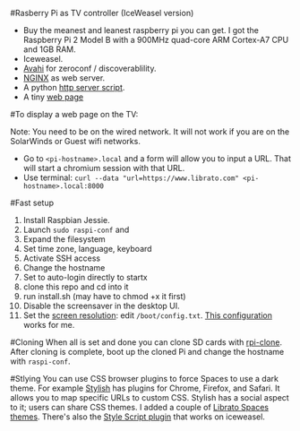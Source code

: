 #Rasberry Pi as TV controller (IceWeasel version)

- Buy the meanest and leanest raspberry pi you can get. I got the Raspberry Pi 2 Model B with a 900MHz quad-core ARM Cortex-A7 CPU and 1GB RAM.
- Iceweasel. 
- [Avahi](https://en.wikipedia.org/wiki/Avahi_(software)) for zeroconf / discoverablility.
- [NGINX](https://www.raspberrypi.org/documentation/remote-access/web-server/nginx.md) as web server.
- A python [http server script](https://github.com/librato/raspberry-pi/blob/master/http_server.py). 
- A tiny [web page](https://github.com/librato/raspberry-pi/blob/master/index.html)

#To display a web page on the TV:

Note: You need to be on the wired network. It will not work if you are on the SolarWinds or Guest wifi networks.
- Go to `<pi-hostname>.local` and a form will allow you to input a URL. That will start a chromium session with that URL.
- Use terminal: `curl --data "url=https://www.librato.com" <pi-hostname>.local:8000`

#Fast setup

1. Install Raspbian Jessie.
2. Launch `sudo raspi-conf` and 
  1. Expand the filesystem
  2. Set time zone, language, keyboard
  2. Activate SSH access
  3. Change the hostname
  4. Set to auto-login directly to startx
3. clone this repo and cd into it
4. run install.sh (may have to chmod +x it first)
6. Disable the screensaver in the desktop UI.
7. Set the [screen resolution](http://elinux.org/RPiconfig ): edit `/boot/config.txt`. [This configuration](https://gist.github.com/niklibrato/305a1891ffa71ac2edfb) works for me.

#Cloning
When all is set and done you can clone SD cards with [rpi-clone](https://github.com/billw2/rpi-clone). 
After cloning is complete, boot up the cloned Pi and change the hostname with `raspi-conf`.

#Stlying
You can use CSS browser plugins to force Spaces to use a dark theme. For example [Stylish](https://userstyles.org) has plugins for Chrome, Firefox, and Safari. It allows you to map specific URLs to custom CSS. Stylish has a social aspect to it; users can share CSS themes. I added a couple of [Librato Spaces themes](https://userstyles.org/styles/browse?search_terms=librato).
There's also the [Style Script plugin](https://addons.mozilla.org/en-US/firefox/addon/custom-style-script/?src=ss) that works on iceweasel. 
